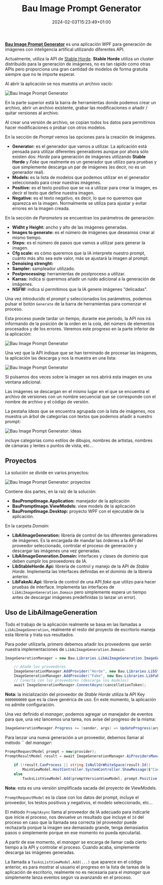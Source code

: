 ﻿---
title: Bau Image Prompt Generator
date: 2024-02-03T15:23:49+01:00
---

**[Bau Image Prompt Generator](https://github.com/jbautistam/BauPromptImage)** es una aplicación WPF para generación 
de imágenes con inteligencia artifical utilizando diferentes API.

Actualmente, utiliza la API de [Stable Horde](https://stablehorde.net/). **Stable Horde** utiliza un cluster distribuido para la generación
de imágenes, no es tan rápido como otras APIs pero proporciona una gran cantidad de modelos de forma gratuita siempre que no te importe
esperar.

Al abrir la aplicación se nos muestra un archivo vacío:

![Bau Image Prompt Generator](/docs/prompt-image/images/bau-prompt-images-generator-1.png)

En la parte superior está la barra de herramientas donde podemos crear un archivo, abrir un archivo existente, grabar las modificaciones o
añadir / quitar versiones al archivo.

Al crear una versión de archivo, se copian todos los datos para permitirnos hacer modificaciones o probar con otros modelos.

En la sección de *Prompt* vemos las opciones para la creación de imágenes.

* **Generator:** es el generador que vamos a utilizar. La aplicación está pensada para utilizar diferentes generadores aunque por ahora sólo
existen dos: *Horde* para generación de imágenes utilizando **Stable Horde** y *Fake* que realmente es un generador que utilizo para pruebas
y que simplemente descarga un par de imágenes (es decir, no es un generador real).
* **Models:** es la lista de modelos que podemos utilizar en el generador seleccionado para crear nuestras imágenes.
* **Positive:** es el texto positivo que se va a utilizar para crear la imagen, es decir el texto que define nuestra imagen.
* **Negative:** es el texto negativo, es decir, lo que no queremos que aparezca en la imagen. Normalmente se utiliza para ajustar y evitar
errores en la imagen creada.

En la sección de *Parameters* se encuentran los parámetros de generación:

* **Widht y Height:** ancho y alto de las imágenes generadas.
* **Images to generate:** es el número de imágenes que deseamos crear al mismo tiempo.
* **Steps:** es el número de pasos que vamos a utilizar para generar la imagen.
* **Cfg scale:** es cómo queremos que la IA interprete nuestro prompt, cuánto más alto sea este valor, más se ajustará la imagen al prompt.
* **Denoising strenght:**
* **Sampler:** sampleador utilizado.
* **Postprocessing:** herramientas de postproceso a utilizar.
* **Karras:** indica si queremos añadir un ruido adicional a la generación de imágenes.
* **NSFW:** indica si permitimos que la IA genere imágenes "delicadas".

Una vez introducido el *prompt* y seleccionados los parámetros, podemos pulsar el botón `Generate` de la barra de herramientas para comenzar
el proceso.

Esta proceso puede tardar un tiempo, durante ese periodo, la API nos irá informando de la posición de la orden en la cola, del número de elementos
procesados y de los errores. Veremos este progreso en la parte inferior de la aplicación:

![Bau Image Prompt Generator](/docs/prompt-image/images/bau-prompt-images-generator-2.png)

Una vez que la API indique que se han terminado de procesar las imágenes, la aplicación las descarga y nos la muestra
en una lista:

![Bau Image Prompt Generator](/docs/prompt-image/images/bau-prompt-images-generator-3.png)

Si pulsamos dos veces sobre la imagen se nos abrirá esta imagen en una ventana adicional.

Las imágenes se descargan en el mismo lugar en el que se encuentra el archivo de versiones con un nombre secuencial que se corresponde con el nombre
de archivo y el código de versión.

La pestaña *Ideas* que se encuentra agrupada con la lista de imágenes, nos muestra un árbol de categorías con textos que 
podemos añadir a nuestro prompt:

![Bau Image Prompt Generator: ideas](/docs/prompt-image/images/bau-prompt-images-generator-4.png)

incluye categorías como estilos de dibujos, nombres de artistas, nombres de cámaras y lentes o puntos de vista, etc...

## Proyectos

La solución se divide en varios proyectos:

![Bau Image Prompt Generator: proyectos](/docs/prompt-image/images/bau-prompt-images-generator-5.png)

Contiene dos partes, en la raíz de la solución:

* **BauPromptImage.Application:** manejador de la aplicación
* **BauPromptImage.ViewModels:** view models de la aplicación
* **BauPromptImage.Desktop:** proyecto WPF con el ejecutable de la aplicación.

En la carpeta *Domain*:

* **LibAiImageGeneration:** librería de control de los diferentes generadores de imágenes. Es la
encargada de mandar las órdenes a la API del proveedor seleccionado, controlar el proceso de generación
y descargar las imágenes una vez generadas.
* **LibAiImageGeneration.Domain:** interfaces y clases de dominio que deben cumplir los proveedores de IA.
* **LibStableHorde.Api:** librería de control y manejo de la API de *Stable Horde*. Implementa las interfaces
definidas en el dominio de la librería anterior.
* **LibFakeAi.Api:** librería de control de una API *fake* que utilizo para hacer pruebas de interface. Implementa
las interfaces de `LibAiImagenGeneration.Domain` pero simplemente espera un tiempo antes de descargar imágenes
predefinidas (o lanzar un error).

## Uso de LibAiImageGeneration

Todo el trabajo de la aplicación realmente se basa en las llamadas a `LibAiImageGeneration`, realmente el resto del proyecto de escritorio
maneja esta librería y trata sus resultados.

Para poder utilizarla, primero debemos añadir los proveedores que serán nuestra implementaciones de `LibAiImageGeneration.Domain`:

```csharp
ImageGenerationManager = new Bau.Libraries.LibAiImageGeneration.ImageGenerationManager();

	// Añade los proveedores
	ImageGenerationManager.AddProvider("Horde", new Bau.Libraries.LibStableHorde.Api.StableHordeManager(new Uri("https://stablehorde.net"), "0000000000"));
	ImageGenerationManager.AddProvider("Fake", new Bau.Libraries.LibFakeAi.Api.FakeAiManager());
	// Conecta con los proveedores (descarga los modelos)
	await ImageGenerationManager.ConnectAsync(cancellationToken);
```

**Nota:** la inicialización del proveedor de *Stable Horde* utiliza la API Key `0000000000` que es la clave genérica de uso. En este momento, la aplicación
no admite configuración.

Una vez definido el *manager*, podemos agregar un manejador de eventos para que, una vez lancemos una tarea, nos avise del progreso de la misma:

```csharp
ImageGenerationManager.Progress += (sender, args) => UpdateProgress(args.Generation);
```

Para lanzar una nueva generación a un proveedor, debemos llamar al método `` del *manager*:

```csharp
PromptRequestModel prompt = new(provider);
PromptResultModel result = await ImageGenerationManager.AiProvidersManager.PromptAsync(prompt, cancellationToken);
		 
	if (!result.CanProcess || string.IsNullOrWhiteSpace(result.Id))
		MainViewModel.HostController.SystemController.ShowMessage($"Can't execute the prompt{Environment.NewLine}{result.Message}");
	else
		TasksListViewModel.Add(promptVersionViewModel, prompt.Positive, result.Id);
```

**Nota:** esta es una versión simplificada sacada del proyecto de ViewModels.

`PromptRequestModel` es la clase con los datos del prompt, incluye el proveedor, los testos positivos y negativos, el modelo seleccionado, etc...

El método `PromptAsync` llama al proveedor de IA adecuado para indicarle que inicie el proceso, nos devuelve un resultado que
incluye el `Id` del proceso en caso que la llamada sea correcta (el proveedor puede rechazarla porque la imagen sea demasiado grande, tenga demasiados
pasos o simplemente porque en ese momento no pueda ejecutarla).

A partir de ese momento, el *manager* se encarga de llamar cada cierto tiempo a la API y controlar el proceso. Cuando acaba, simplemente descarga las
imágenes generadas.

La llamada a `TasksListViewModel.Add(...)` que aparece en el código anterior, es para mostrar al usuario el progreso en la lista de tareas de la aplicación
de escritorio, realmente no es necesaria para el *manager* que simplemente lanza eventos según va avanzando en el proceso.

